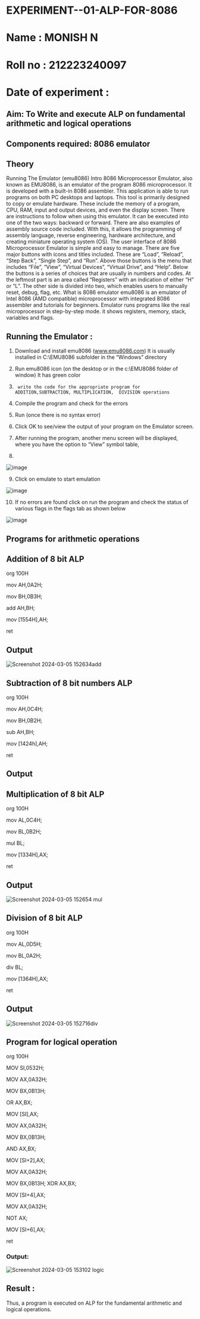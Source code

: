 # EXPERIMENT--01-ALP-FOR-8086
 # Name : MONISH N
# Roll no : 212223240097
# Date of experiment :
## Aim: To Write and execute ALP on fundamental arithmetic and logical operations
## Components required: 8086  emulator 
## Theory 
Running The Emulator (emu8086) Intro 8086 Microprocessor Emulator, also known as EMU8086, is an emulator of the program 8086 microprocessor. It is developed with a built-in 8086 assembler. This application is able to run programs on both PC desktops and laptops. This tool is primarily designed to copy or emulate hardware. These include the memory of a program, CPU, RAM, input and output devices, and even the display screen. There are instructions to follow when using this emulator. It can be executed into one of the two ways: backward or forward. There are also examples of assembly source code included. With this, it allows the programming of assembly language, reverse engineering, hardware architecture, and creating miniature operating system (OS). The user interface of 8086 Microprocessor Emulator is simple and easy to manage. There are five major buttons with icons and titles included. These are “Load”, “Reload”, “Step Back”, “Single Step”, and “Run”. Above those buttons is the menu that includes “File”, “View”, “Virtual Devices”, “Virtual Drive”, and “Help”. Below the buttons is a series of choices that are usually in numbers and codes. At the leftmost part is an area called “Registers” with an indication of either “H” or “L”. The other side is divided into two, which enables users to manually reset, debug, flag, etc. What is 8086 emulator emu8086 is an emulator of Intel 8086 (AMD compatible) microprocessor with integrated 8086 assembler and tutorials for beginners. Emulator runs programs like the real microprocessor in step-by-step mode. it shows registers, memory, stack, variables and flags.


 ## Running the Emulator :
1.	Download and install emu8086 (www.emu8086.com) It is usually installed in C:\EMU8086 subfolder in the “Windows” directory
2.	  Run  emu8086 icon (on the desktop or in the c:\EMU8086 folder of window) It has green color 
 
 
3.		write the code for the appropriate program for ADDITION,SUBTRACTION, MULTIPLICATION,  DIVISION operations 

4.	 Compile the program and check for the errors 
5.	Run (once there is no syntax error) 

6.	Click OK to see/view the output of your program on the Emulator screen. 


7.	After running the program, another menu screen will be displayed, where you have the option to “View” symbol table,
8.	 


![image](https://user-images.githubusercontent.com/36288975/189273263-d65baae9-4b8f-4723-afb3-c0ffa4052b04.png)











9.	Click on emulate to start emulation 








![image](https://user-images.githubusercontent.com/36288975/189273273-9bb36ec1-e2e8-4892-8d35-37707332bfdc.png)








10.	If no errors are found click on run the program and check the status of various flags in the flags tab as shown below 






![image](https://user-images.githubusercontent.com/36288975/189273277-113a2a33-4a40-4ff8-95a5-ecd3a1f504fe.png)







## Programs for arithmetic  operations

## Addition  of 8 bit ALP 
org 100H

mov AH,0A2H;

mov BH,0B3H;

add AH,BH;

mov [1554H],AH;

ret   


## Output  
 ![Screenshot 2024-03-05 152634add](https://github.com/Monishofficial/EXPERIMENT--01-ALP-FOR-8086/assets/149455421/59e758b6-a984-498d-ab9e-06c969faacc5)

## Subtraction   of 8 bit numbers  ALP 
 org 100H

mov AH,0C4H;

mov BH,0B2H;

sub AH,BH;

mov [1424h],AH;

ret  
## Output  

## Multiplication of 8 bit ALP
org 100H

mov AL,0C4H;

mov BL,0B2H;

mul BL;

mov [1334H],AX;

ret 
 ## Output  
![Screenshot 2024-03-05 152654 mul](https://github.com/Monishofficial/EXPERIMENT--01-ALP-FOR-8086/assets/149455421/23413eee-dc5d-4ca3-8368-cc26327296cc)


## Division of 8 bit ALP
org 100H

mov AL,0D5H;

mov BL,0A2H;

div BL;

mov [1364H],AX;

ret   

## Output  
![Screenshot 2024-03-05 152716div](https://github.com/Monishofficial/EXPERIMENT--01-ALP-FOR-8086/assets/149455421/09ee7047-9d89-47f9-99d4-e9d7f9f7c566)

## Program for logical operation
org 100H  

MOV SI,0532H;

MOV AX,0A32H;

MOV BX,0B13H;

OR AX,BX;

MOV [SI],AX;

MOV AX,0A32H;

MOV BX,0B13H;

AND AX,BX; 

MOV [SI+2],AX;

MOV AX,0A32H;

MOV BX,0B13H; 
XOR AX,BX;    

MOV [SI+4],AX;

MOV AX,0A32H;

NOT AX; 

MOV [SI+6],AX;

ret

### Output:

![Screenshot 2024-03-05 153102 logic](https://github.com/Monishofficial/EXPERIMENT--01-ALP-FOR-8086/assets/149455421/86c96d7f-7981-4460-9ebe-89e8f29c2b28)


## Result :
Thus, a program is executed on ALP for the fundamental arithmetic and logical operations.








